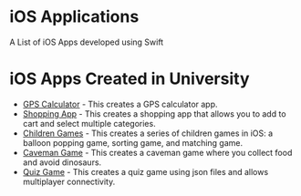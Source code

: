 # iOS Applications
A List of iOS Apps developed using Swift

# iOS Apps Created in University

* [GPS Calculator](https://github.com/Zero-AB/IOS-GPS-Calculator) - This creates a GPS calculator app.
* [Shopping App](https://github.com/Zero-AB/IOS-Shop-App) - This creates a shopping app that allows you to add to cart and select multiple categories.
* [Children Games](https://github.com/Zero-AB/IOS-Children-Games-App) - This creates a series of children games in iOS: a balloon popping game, sorting game, and matching game.
* [Caveman Game](https://github.com/Zero-AB/IOS-Caveman-Game) - This creates a caveman game where you collect food and avoid dinosaurs.
* [Quiz Game](https://github.com/Zero-AB/IOS-Quiz-Game) - This creates a quiz game using json files and allows multiplayer connectivity.
